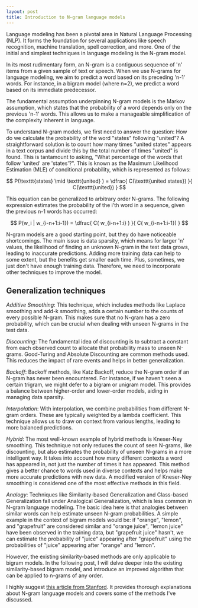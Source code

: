 ```yaml
---
layout: post
title: Introduction to N-gram language models
---
```

Language modeling has been a pivotal area in Natural Language Processing (NLP). It forms the foundation for several applications like speech recognition, machine translation, spell correction, and more. One of the initial and simplest techniques in language modeling is the N-gram model. 

In its most rudimentary form, an N-gram is a contiguous sequence of 'n' items from a given sample of text or speech. When we use N-grams for language modeling, we aim to predict a word based on its preceding 'n-1' words. For instance, in a bigram model (where n=2), we predict a word based on its immediate predecessor. 

The fundamental assumption underpinning N-gram models is the Markov assumption, which states that the probability of a word depends only on the previous 'n-1' words. This allows us to make a manageable simplification of the complexity inherent in language. 

To understand N-gram models, we first need to answer the question: How do we calculate the probability of the word "states" following "united"? A straightforward solution is to count how many times "united states" appears in a text corpus and divide this by the total number of times "united" is found. This is tantamount to asking, "What percentage of the words that follow 'united' are 'states'?". This is known as the Maximum Likelihood Estimation (MLE) of conditional probability, which is represented as follows:

$$
P(\texttt{states} \mid \texttt{united} ) = \dfrac{
	C(\texttt{united states}) 
}{
	C(\texttt{united})
}
$$

This equation can be generalized to arbitrary order N-grams. The following expression estimates the probability of the i'th word in a sequence, given the previous n-1 words has occurred:

$$
P(w_i | w_{i-n+1:i-1}) = \dfrac{
	C( w_{i-n+1:i} ) 
}{ 
	C( w_{i-n+1:i-1})
}
$$

N-gram models are a good starting point, but they do have noticeable shortcomings. The main issue is data sparsity, which means for larger 'n' values, the likelihood of finding an unknown N-gram in the test data grows, leading to inaccurate predictions. Adding more training data can help to some extent, but the benefits get smaller each time. Plus, sometimes, we just don't have enough training data. Therefore, we need to incorporate other techniques to improve the model.

## Generalization techniques

*Additive Smoothing*: This technique, which includes methods like Laplace smoothing and add-k smoothing, adds a certain number to the counts of every possible N-gram. This makes sure that no N-gram has a zero probability, which can be crucial when dealing with unseen N-grams in the test data.

*Discounting*: The fundamental idea of discounting is to subtract a constant from each observed count to allocate that probability mass to unseen N-grams. Good-Turing and Absolute Discounting are common methods used. This reduces the impact of rare events and helps in better generalization.

*Backoff*: Backoff methods, like Katz Backoff, reduce the N-gram order if an N-gram has never been encountered. For instance, if we haven't seen a certain trigram, we might defer to a bigram or unigram model. This provides a balance between higher-order and lower-order models, aiding in managing data sparsity.

*Interpolation*: With interpolation, we combine probabilities from different N-gram orders. These are typically weighted by a lambda coefficient. This technique allows us to draw on context from various lengths, leading to more balanced predictions.

*Hybrid*: The most well-known example of hybrid methods is Kneser-Ney smoothing. This technique not only reduces the count of seen N-grams, like discounting, but also estimates the probability of unseen N-grams in a more intelligent way. It takes into account how many different contexts a word has appeared in, not just the number of times it has appeared. This method gives a better chance to words used in diverse contexts and helps make more accurate predictions with new data. A modified version of Kneser-Ney smoothing is considered one of the most effective methods in this field.

*Analogy*: Techniques like Similarity-based Generalization and Class-based Generalization fall under Analogical Generalization, which is less common in N-gram language modeling. The basic idea here is that analogies between similar words can help estimate unseen N-gram probabilities. A simple example in the context of bigram models would be: if "orange", "lemon", and "grapefruit" are considered similar and "orange juice", "lemon juice" have been observed in the training data, but "grapefruit juice" hasn't, we can estimate the probability of "juice" appearing after "grapefruit" using the probabilities of "juice" appearing after "orange" and "lemon". 

However, the existing similarity-based methods are only applicable to bigram models. In the following post, I will delve deeper into the existing similarity-based bigram model, and introduce an improved algorithm that can be applied to n-grams of any order.

I highly suggest [this article from Stanford](https://web.stanford.edu/~jurafsky/slp3/3.pdf). It provides thorough explanations about N-gram language models and covers some of the methods I've discussed.
